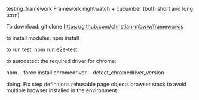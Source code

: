 testing_framework
Framework nightwatch + cucumber (both short and long term)

To download: git clone https://github.com/christian-mbww/frameworkjs

to install modules: npm install

to run test: npm run e2e-test

to autodetect the required driver for chrome:

npm --force install chromedriver --detect_chromedriver_version

doing. Fix step definitions rehusable page objects browser stack to avoid multiple browser installed in the environment
